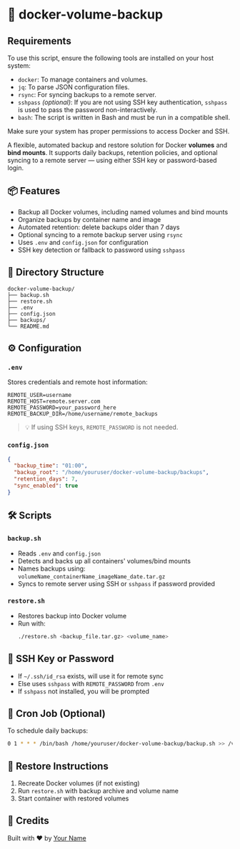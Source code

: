 # 🐳 docker-volume-backup

## Requirements

To use this script, ensure the following tools are installed on your host system:

- `docker`: To manage containers and volumes.
- `jq`: To parse JSON configuration files.
- `rsync`: For syncing backups to a remote server.
- `sshpass` *(optional)*: If you are not using SSH key authentication, `sshpass` is used to pass the password non-interactively.
- `bash`: The script is written in Bash and must be run in a compatible shell.

Make sure your system has proper permissions to access Docker and SSH.


A flexible, automated backup and restore solution for Docker **volumes** and **bind mounts**. It supports daily backups, retention policies, and optional syncing to a remote server — using either SSH key or password-based login.

## 📦 Features

- Backup all Docker volumes, including named volumes and bind mounts
- Organize backups by container name and image
- Automated retention: delete backups older than 7 days
- Optional syncing to a remote backup server using `rsync`
- Uses `.env` and `config.json` for configuration
- SSH key detection or fallback to password using `sshpass`

## 📁 Directory Structure

```
docker-volume-backup/
├── backup.sh
├── restore.sh
├── .env
├── config.json
├── backups/
└── README.md
```

## ⚙️ Configuration

### `.env`

Stores credentials and remote host information:

```env
REMOTE_USER=username
REMOTE_HOST=remote.server.com
REMOTE_PASSWORD=your_password_here
REMOTE_BACKUP_DIR=/home/username/remote_backups
```

> 💡 If using SSH keys, `REMOTE_PASSWORD` is not needed.

### `config.json`

```json
{
  "backup_time": "01:00",
  "backup_root": "/home/youruser/docker-volume-backup/backups",
  "retention_days": 7,
  "sync_enabled": true
}
```

## 🛠️ Scripts

### `backup.sh`

- Reads `.env` and `config.json`
- Detects and backs up all containers' volumes/bind mounts
- Names backups using: `volumeName_containerName_imageName_date.tar.gz`
- Syncs to remote server using SSH or `sshpass` if password provided

### `restore.sh`

- Restores backup into Docker volume
- Run with:
  ```bash
  ./restore.sh <backup_file.tar.gz> <volume_name>
  ```

## 🔐 SSH Key or Password

- If `~/.ssh/id_rsa` exists, will use it for remote sync
- Else uses `sshpass` with `REMOTE_PASSWORD` from `.env`
- If `sshpass` not installed, you will be prompted

## 📅 Cron Job (Optional)

To schedule daily backups:

```bash
0 1 * * * /bin/bash /home/youruser/docker-volume-backup/backup.sh >> /var/log/docker_backup.log 2>&1
```

## 🔄 Restore Instructions

1. Recreate Docker volumes (if not existing)
2. Run `restore.sh` with backup archive and volume name
3. Start container with restored volumes

## 🙌 Credits

Built with ❤️ by [Your Name](https://github.com/yourusername)